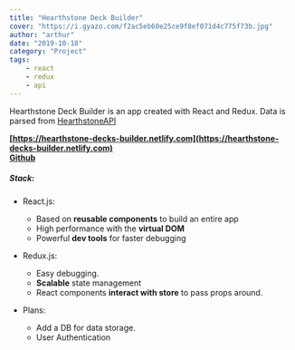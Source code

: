 ```yaml
---
title: "Hearthstone Deck Builder"
cover: "https://i.gyazo.com/f2ac5eb60e25ce9f8ef071d4c775f73b.jpg"
author: "arthur"
date: "2019-10-18"
category: "Project"
tags:
    - react
    - redux
    - api
---
```


Hearthstone Deck Builder is an app created with React and Redux. Data is parsed from [HearthstoneAPI](https://rapidapi.com/omgvamp/api/hearthstone)

**[https://hearthstone-decks-builder.netlify.com](https://hearthstone-decks-builder.netlify.com)**  
**[Github](https://github.com/rushman7/Hearthstone-Deck-Builder)**

##### Stack:
- React.js:
    - Based on **reusable components** to build an entire app
    - High performance with the **virtual DOM**
    - Powerful **dev tools** for faster debugging

- Redux.js:
    - Easy debugging.
    - **Scalable** state management
    - React components **interact with store** to pass props around.

- Plans:
    - Add a DB for data storage.
    - User Authentication